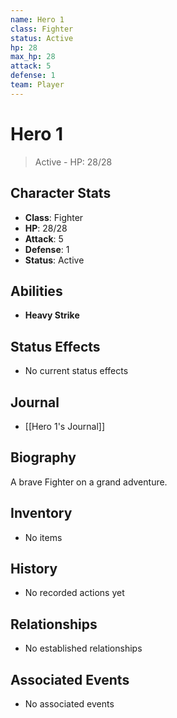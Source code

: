 ```yaml
---
name: Hero 1
class: Fighter
status: Active
hp: 28
max_hp: 28
attack: 5
defense: 1
team: Player
---
```


# Hero 1

> Active - HP: 28/28

## Character Stats
- **Class**: Fighter
- **HP**: 28/28
- **Attack**: 5
- **Defense**: 1
- **Status**: Active

## Abilities
- **Heavy Strike**

## Status Effects
- No current status effects

## Journal
- [[Hero 1's Journal]]

## Biography
A brave Fighter on a grand adventure.

## Inventory
- No items

## History
- No recorded actions yet

## Relationships
- No established relationships

## Associated Events
- No associated events
